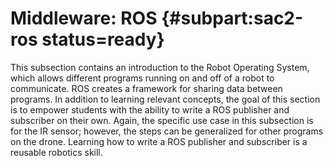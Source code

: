 # Middleware: ROS {#subpart:sac2-ros status=ready}


This subsection contains an introduction to the Robot Operating System, which allows different programs running on and off of a robot to communicate. ROS creates a framework for sharing data between programs. In addition to learning relevant concepts, the goal of this section is to empower students with the ability to write a ROS publisher and subscriber on their own. Again, the specific use case in this subsection is for the IR sensor; however, the steps can be generalized for other programs on the drone. Learning how to write a ROS publisher and subscriber is a reusable robotics skill.
